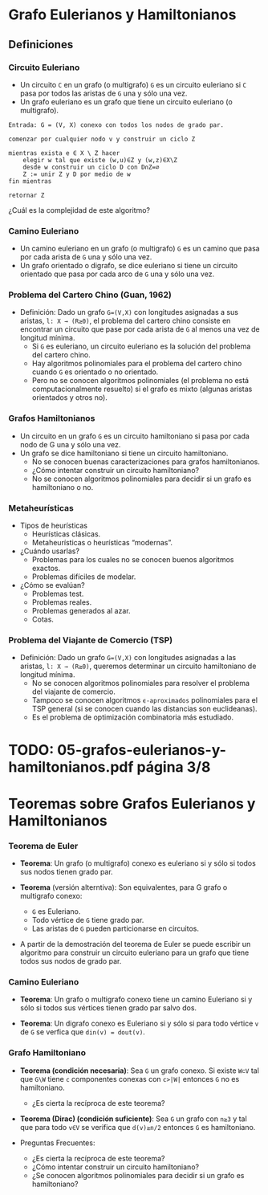 Grafo Eulerianos y Hamiltonianos
================================

Definiciones
------------

### Circuito Euleriano
* Un circuito `C` en un grafo (o multigrafo) `G` es un circuito euleriano si `C` pasa por todos las aristas de `G` una y sólo una vez.
* Un grafo euleriano es un grafo que tiene un circuito euleriano (o multigrafo).

```
Entrada: G = (V, X) conexo con todos los nodos de grado par.

comenzar por cualquier nodo v y construir un ciclo Z

mientras exista e ∈ X \ Z hacer
    elegir w tal que existe (w,u)∈Z y (w,z)∈X\Z
    desde w construir un ciclo D con D∩Z=∅
    Z := unir Z y D por medio de w
fin mientras

retornar Z
```
¿Cuál es la complejidad de este algoritmo?

### Camino Euleriano
* Un camino euleriano en un grafo (o multigrafo) `G` es un camino que pasa por cada arista de `G` una y sólo una vez.
* Un grafo orientado o digrafo, se dice euleriano si tiene un circuito orientado que pasa por cada arco de `G` una y sólo una vez.

### Problema del Cartero Chino (Guan, 1962)
* Definición: Dado un grafo `G=(V,X)` con longitudes asignadas a sus aristas, `l: X → (R≥0)`, el problema del cartero chino consiste en encontrar un circuito que pase por cada arista de `G` al menos una vez de longitud mínima.
    * Si `G` es euleriano, un circuito euleriano es la solución del problema del cartero chino.
    * Hay algoritmos polinomiales para el problema del cartero chino cuando `G` es orientado o no orientado.
    * Pero no se conocen algoritmos polinomiales (el problema no está computacionalmente resuelto) si el grafo es mixto (algunas aristas orientados y otros no).

### Grafos Hamiltonianos
* Un circuito en un grafo `G` es un circuito hamiltoniano si pasa por cada nodo de G una y sólo una vez.
* Un grafo se dice hamiltoniano si tiene un circuito hamiltoniano.
    * No se conocen buenas caracterizaciones para grafos hamiltonianos.
    * ¿Cómo intentar construir un circuito hamiltoniano?
    * No se conocen algoritmos polinomiales para decidir si un grafo es hamiltoniano o no.

### Metaheurísticas
* Tipos de heurísticas
    * Heurísticas clásicas.
    * Metaheurísticas o heurísticas “modernas”.
* ¿Cuándo usarlas?
    * Problemas para los cuales no se conocen buenos algoritmos exactos.
    * Problemas difíciles de modelar.
* ¿Cómo se evalúan?
    * Problemas test.
    * Problemas reales.
    * Problemas generados al azar.
    * Cotas.

### Problema del Viajante de Comercio (TSP)
* Definición: Dado un grafo `G=(V,X)` con longitudes asignadas a las aristas, `l: X → (R≥0)`, queremos determinar un circuito hamiltoniano de longitud mínima.
    * No se conocen algoritmos polinomiales para resolver el problema del viajante de comercio.
    * Tampoco se conocen algoritmos `ϵ-aproximados` polinomiales para el TSP general (si se conocen cuando las distancias son euclideanas).
    * Es el problema de optimización combinatoria más estudiado.

# TODO: 05-grafos-eulerianos-y-hamiltonianos.pdf página 3/8

Teoremas sobre Grafos Eulerianos y Hamiltonianos
================================================

### Teorema de Euler
* **Teorema**: Un grafo (o multigrafo) conexo es euleriano si y sólo si
todos sus nodos tienen grado par. 

* **Teorema** (versión alterntiva): Son equivalentes, para G grafo o multigrafo conexo:
    * `G` es Euleriano.
    * Todo vértice de `G` tiene grado par.
    * Las aristas de `G` pueden particionarse en circuitos.

* A partir de la demostración del teorema de Euler se puede escribir un algoritmo para construir un circuito euleriano para un grafo que tiene todos sus nodos de grado par.

### Camino Euleriano
* **Teorema**: Un grafo o multigrafo conexo tiene un camino Euleriano si y sólo si
todos sus vértices tienen grado par salvo dos.

* **Teorema**: Un digrafo conexo es Euleriano si y sólo si para todo vértice `v` de
`G` se verfica que `din(v) = dout(v)`.

### Grafo Hamiltoniano
* **Teorema (condición necesaria)**: Sea `G` un grafo conexo. Si existe `W⊂V` tal que `G\W` tiene `c` componentes conexas con `c>|W|` entonces `G` no es hamiltoniano.
    * ¿Es cierta la recíproca de este teorema?
* **Teorema (Dirac) (condición suficiente)**: Sea `G` un grafo con `n≥3` y tal que para todo `v∈V` se verifica que `d(v)≥n/2` entonces `G` es hamiltoniano.

* Preguntas Frecuentes:
    * ¿Es cierta la recíproca de este teorema?
    * ¿Cómo intentar construir un circuito hamiltoniano?
    * ¿Se conocen algoritmos polinomiales para decidir si un grafo es hamiltoniano?